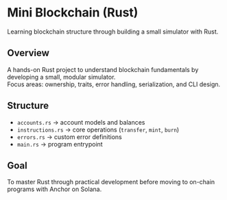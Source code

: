 # Mini Blockchain (Rust)

Learning blockchain structure through building a small simulator with Rust.

## Overview
A hands-on Rust project to understand blockchain fundamentals by developing a small, modular simulator.  
Focus areas: ownership, traits, error handling, serialization, and CLI design.

## Structure
- `accounts.rs` → account models and balances  
- `instructions.rs` → core operations (`transfer`, `mint`, `burn`)  
- `errors.rs` → custom error definitions  
- `main.rs` → program entrypoint  

## Goal
To master Rust through practical development before moving to on-chain programs with Anchor on Solana.